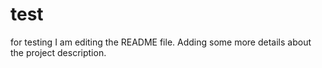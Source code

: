# test
for testing
I am editing the README file. Adding some more details about the project description.
